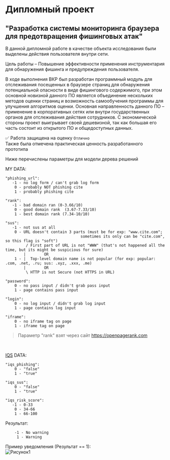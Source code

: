 # Дипломный проект
## "Разработка системы мониторинга браузера для предотвращения фишинговых атак"  
В данной дипломной работе в качестве объекта исследования были выделены действия пользователя внутри сети.

Цель работы – Повышение эффективности применения инструментария для обнаружения фишинга и предупреждения пользователя.

В ходе выполнения ВКР был разработан программный модуль для отслеживания посещенных в браузере страниц для обнаружения потенциальной опасности в виде фишингового содержимого, при этом основной новизной данного ПО является объединение нескольких методов оценки страниц и возможность самообучения программы для улучшения алгоритмов оценки. Основная направленность данного ПО – применение в корпоративных сетях или внутри государственных органов для отслеживания действия сотрудников. С экономической стороны проект выигрывает своей дешевизной, так как большая его часть состоит из открытого ПО и общедоступных данных.

:white_check_mark: Работа защищена на оценку `Отлично`  
Также была отмечена практическая ценность разработанного прототипа

Ниже перечислены параметры для модели дерева решений

MY DATA:

    "phishing_url":
       -1 - no log form / can't grab log form
        0 - probably NOT phishing cite
        1 - probably phishing cite

    "rank":
       -1 - bad domain ran (0-3.66/10)
        0 - good domain rank  (3.67-7.33/10)
        1 - best domain rank (7.34-10/10)

    "sus":
       -1 - not sus at all
        0 - URL doesn't contain 3 parts (must be for exp: "www.cite.com";
                                     sometimes its only can be "cite.com", so this flag is "soft")
             / First part of URL is not "WWW" (that's not happened all the time, but its might be suspicious for sure)
            |        OR
        1 - |  Top-level domain name is not popular (for exp: popular: .com, .net, .ru; sus: .xyz, .xxx, .me)
            |        OR
             \ HTTP is not Secure (not HTTPS in URL)

    "password":
        0 - no pass input / didn't grab pass input
        1 - page contains pass input

    "login":
        0 - no log input / didn't grab log input
        1 - page contains log input

    "iframe":
        0 - no iframe tag on page
        1 - iframe tag on page
> Параметр "rank" взят через сайт https://openpagerank.com
<br/>

[IQS](https://www.ipqualityscore.com/) DATA:

    "iqs_phishing":
        0 - "false"
        1 - "true"

    "iqs_sus":
        0 - "false"
        1 - "true"

    "iqs_risk_score":
       -1 - 0-33
        0 - 34-66
        1 - 66-100


Результат:

        -1 - No warning
         1 - Warning

Пример уведомления (Результат == 1):  
![Рисунок1](https://user-images.githubusercontent.com/49796077/176501596-e16f6663-195d-4bd1-9001-1b8b855610df.png)
